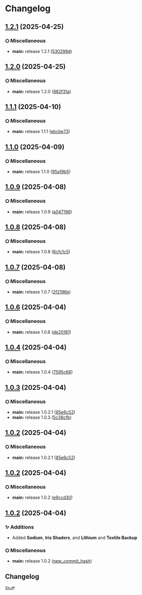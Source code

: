 # Changelog

## [1.2.1](https://github.com/Petingoso/modpack/compare/fabric-v1.2.0...fabric-v1.2.1) (2025-04-25)


### ⛭ Miscellaneous

* **main:** release 1.2.1 ([530298d](https://github.com/Petingoso/modpack/commit/530298d830680da3455b8c98236eeeaafdbfe48d))

## [1.2.0](https://github.com/Petingoso/modpack/compare/fabric-v1.1.1...fabric-v1.2.0) (2025-04-25)


### ⛭ Miscellaneous

* **main:** release 1.2.0 ([882f31a](https://github.com/Petingoso/modpack/commit/882f31a39f50134ea0d1c6085ce73f571cb3b06b))

## [1.1.1](https://github.com/Petingoso/modpack/compare/fabric-v1.1.0...fabric-v1.1.1) (2025-04-10)


### ⛭ Miscellaneous

* **main:** release 1.1.1 ([ebcbe73](https://github.com/Petingoso/modpack/commit/ebcbe73bd452b7fb48fb80074de52eddc93ea134))

## [1.1.0](https://github.com/Petingoso/modpack/compare/fabric-v1.0.9...fabric-v1.1.0) (2025-04-09)


### ⛭ Miscellaneous

* **main:** release 1.1.0 ([95a19b5](https://github.com/Petingoso/modpack/commit/95a19b50eaebd7026028664e11f6dda0c0644516))

## [1.0.9](https://github.com/Petingoso/modpack/compare/fabric-v1.0.8...fabric-v1.0.9) (2025-04-08)


### ⛭ Miscellaneous

* **main:** release 1.0.9 ([a047196](https://github.com/Petingoso/modpack/commit/a047196cf1dec6e04333f9e6ef5976935b1d5005))

## [1.0.8](https://github.com/Petingoso/modpack/compare/fabric-v1.0.7...fabric-v1.0.8) (2025-04-08)


### ⛭ Miscellaneous

* **main:** release 1.0.8 ([6cfc1c5](https://github.com/Petingoso/modpack/commit/6cfc1c5d59846ceb0a4a829ec3c97e315b42b10f))

## [1.0.7](https://github.com/Petingoso/modpack/compare/fabric-v1.0.6...fabric-v1.0.7) (2025-04-08)


### ⛭ Miscellaneous

* **main:** release 1.0.7 ([2f2196e](https://github.com/Petingoso/modpack/commit/2f2196e11285154fd31416e165324d86e7abe6a3))

## [1.0.6](https://github.com/Petingoso/modpack/compare/fabric-v1.0.5...fabric-v1.0.6) (2025-04-04)


### ⛭ Miscellaneous

* **main:** release 1.0.6 ([de20181](https://github.com/Petingoso/modpack/commit/de2018177970229dc422a8fa84c149781581b91f))

## [1.0.4](https://github.com/Petingoso/modpack/compare/fabric-v1.0.3...fabric-v1.0.4) (2025-04-04)


### ⛭ Miscellaneous

* **main:** release 1.0.4 ([7595c68](https://github.com/Petingoso/modpack/commit/7595c682d2cabb734409cd4435eeb39ad406dd13))

## [1.0.3](https://github.com/Petingoso/modpack/compare/fabric-v1.0.2...fabric-v1.0.3) (2025-04-04)


### ⛭ Miscellaneous

* **main:** release 1.0.2.1 ([85e6c52](https://github.com/Petingoso/modpack/commit/85e6c52db1bc96d6f22c0741183fb8dece793ba0))
* **main:** release 1.0.3 ([5c38cfb](https://github.com/Petingoso/modpack/commit/5c38cfb0ae240dd5f8c2246361d050402632aa69))

## [1.0.2](https://github.com/Petingoso/modpack/compare/fabric-v1.0.2...fabric-v1.0.2) (2025-04-04)


### ⛭ Miscellaneous

* **main:** release 1.0.2.1 ([85e6c52](https://github.com/Petingoso/modpack/commit/85e6c52db1bc96d6f22c0741183fb8dece793ba0))

## [1.0.2](https://github.com/Petingoso/modpack/compare/fabric-v1.0.1...fabric-v1.0.2) (2025-04-04)


### ⛭ Miscellaneous

* **main:** release 1.0.2 ([e9ccd30](https://github.com/Petingoso/modpack/commit/e9ccd3084ed6018bcfc464b53c32de75ed284c4e))

## [1.0.2](https://github.com/Petingoso/modpack/compare/fabric-v1.0.1...fabric-v1.0.2) (2025-04-04)

### ✨ Additions
* Added **Sodium**, **Iris Shaders**, and **Lithium** and **Textile Backup**

### ⛭ Miscellaneous
* **main:** release 1.0.2 ([new_commit_hash](https://github.com/Petingoso/modpack/commit/new_commit_hash))

## Changelog

Stuff
